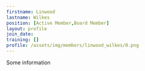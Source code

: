 ```yaml
---
firstname: Linwood
lastname: Wilkes
position: [Active Member,Board Member]
layout: profile
join_date:
training: []
profile: /assets/img/members/linwood_wilkes/0.png
---
```

Some information